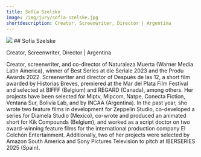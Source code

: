 ```yaml
---
title: Sofía Szelske 
image: /img/jury/sofia-szelske.jpg
shortdescription: Creator, Screenwriter, Director | Argentina
---
```

<img src="/img/sofia-szelske.jpg">
## Sofía Szelske 

Creator, Screenwriter, Director | Argentina

Creator, screenwriter, and co-director of Naturaleza Muerta (Warner Media Latin America), winner of Best Series at die Seriale 2023 and the Produ Awards 2022. Screenwriter and director of Después de las 12, a short film awarded by Historias Breves, premiered at the Mar del Plata Film Festival and selected at BIFFF (Belgium) and REGARD (Canada), among others. Her projects have been selected for Miptv, Mipcom, Natpe, Conecta Fiction, Ventana Sur, Bolivia Lab, and by INCAA (Argentina). In the past year, she wrote two feature films in development for Zeppelin Studio, co-developed a series for Diamela Studio (Mexico), co-wrote and produced an animated short for Kik Compounds (Belgium), and worked as a script doctor on two award-winning feature films for the international production company El Colchón Entertainment. Additionally, two of her projects were selected by Amazon South America and Sony Pictures Television to pitch at IBERSERIES 2025 (Spain).